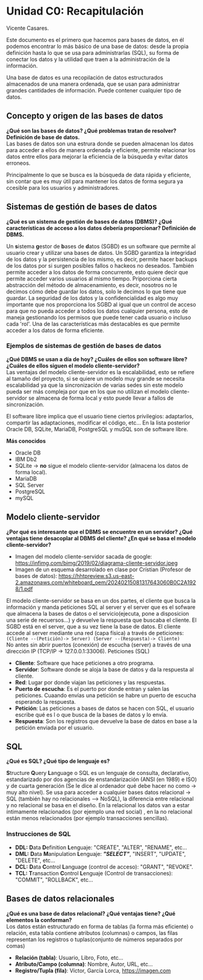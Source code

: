 # Unidad C0: Recapitulación

Vicente Casares.

Este documento es el primero que hacemos para bases de datos, en él podemos encontrar lo más básico de una base de datos: desde la propia definición hasta lo que se usa para administrarlas (SQL), su forma de conectar los datos y la utilidad que traen a la administración de la información.  

Una base de datos es una recopilación de datos estructurados almacenados de una manera ordenada, que se usan para administrar grandes cantidades de información. Puede contener cualquier tipo de datos.

## Concepto y origen de las bases de datos
**¿Qué son las bases de datos? ¿Qué problemas tratan de resolver? Definición de base de datos.**  
Las bases de datos son una estrura donde se pueden almacenan los datos para acceder a ellos de manera ordenada y eficiente, permite relacionar los datos entre ellos para mejorar la eficiencia de la búsqueda y evitar datos erroneos.  

Principalmente lo que se busca es la búsqueda de data rápida y eficiente, sin contar que es muy útil para mantener los datos de forma segura ya ccesible para los usuarios y administradores.

## Sistemas de gestión de bases de datos
**¿Qué es un sistema de gestión de bases de datos (DBMS)? ¿Qué características de acceso a los datos debería proporcionar? Definición de DBMS.**  

Un **s**istema **g**estor de **b**ases de **d**atos (SGBD) es un software que permite al usuario crear y utilizar una bases de datos. Un SGBD garantiza la integridad de los datos y la persistencia de los mismo, es decir, permite hacer backups de los datos por si surgen posibles fallos o hackeos no deseados. También permite acceder a los datos de forma concurrente, esto quiere decir que permite acceder varios usuarios al mismo tiempo. Priporciona cierta abstracción del método de almacenamiento, es decir, nosotros no le decimos cómo debe guardar los datos, solo le decimos lo que tiene que guardar. La seguridad de los datos y la confidencialidad es algo muy importante que nos proporciona los SGBD al igual que un control de acceso para que no pueda acceder a todos los datos cualquier persona, esto de maneja gestionando los permisos que puede tener cada usuario o incluso cada 'rol'. Una de las características más destacables es que permite acceder a los datos de forma eficiente.  

### Ejemplos de sistemas de gestión de bases de datos
**¿Qué DBMS se usan a día de hoy? ¿Cuáles de ellos son software libre? ¿Cuáles de ellos siguen el modelo cliente-servidor?**  
Las ventajas del modelo cliente-servidor es la escalabilidad, esto se refiere al tamaño del proyecto, si se quiere un modelo muy grande se necesita escalabilidad ya que la sincronización de varias sedes sin este modelo pueda ser más compleja por que en los que no utilizan el modelo cliente-servidor se almacena de forma local y esto puede llevar a fallos de sincronización.  

El software libre implica que el usuario tiene ciertos privilegios: adaptarlos, compartir las adaptaciones, modificar el código, etc... En la lista posterior Oracle DB, SQLite, MariaDB, PostgreSQL y muSQL son de  software libre.

**Más conocidos**
* Oracle DB
* IBM Db2
* SQLite -> **no** sigue el modelo cliente-servidor (almacena los datos de forma local).
* MariaDB
* SQL Server
* PostgreSQL
* mySQL

## Modelo cliente-servidor
**¿Por qué es interesante que el DBMS se encuentre en un servidor? ¿Qué ventajas tiene desacoplar al DBMS del cliente? ¿En qué se basa el modelo cliente-servidor?**  

- Imagen del modelo cliente-servidor sacada de google: https://infimg.com/bimg/2019/02/diagrama-cliente-servidor.jpeg  
- Imagen de un esquema desarrolado en clase por Crístian (Profesor de bases de datos): https://hhtpreview.s3.us-east-2.amazonaws.com/whiteboard_oem/20240215081317643060B0C2A1928/1.pdf

El modelo cliente-servidor se basa en un dos partes, el cliente que busca la información y manda peticiones SQL al server y el server que es el sofware que almacena la bases de datos o el servicio(ejecuta, pone a disposicion una serie de recuersos...) y devuelve la respuesta que buscaba el cliente. El SGBD está en el server, que a su vez tiene la base de datos. El cliente accede al server mediante una red (capa física) a través de peticiones:  
`(Cliente --(Petición)-> Server) (Server --(Respuesta)-> Cliente)`  
No antes sin abrir puertos (conexión) de escucha (server) a través de una dirección IP (TCP/IP -> 127.0.0.1:33006). Peticiones (SQL)

* __Cliente__: Software que hace peticiones a otro programa.
* __Servidor__: Software donde se aloja la base de datos y da la respuesta al cliente.
* __Red__: Lugar por donde viajan las peticiones y las respuestas.
* __Puerto de escucha__: Es el puerto por donde entran y salen las peticiones. Cuaando envías una petición se habre un puerto de escucha esperando la respuesta.  
* __Petición__: Las peticiones a bases de datos se hacen con SQL, el usuario escribe qué es l o que busca de la bases de datos y lo envía.
* __Respuesta__: Son los registros que devuelve la base de datos en base a la petición enviada por el usuario.

## SQL
**¿Qué es SQL? ¿Qué tipo de lenguaje es?**  

**S**tructure **Q**uery **L**anguage o SQL es un lenguaje de consulta, declarativo, estandarizado por dos agencias de enstandarización (ANSI (en 1989) e ISO) y de cuarta generación (Se le dice al ordenador qué debe hacer no como -> muy alto nivel). Se usa para acceder a cualquier bases datos relacional -> SQL (también hay no relacionales --> NoSQL), la diferencia entre relacional y no relacional se basa en el diseño. En la relacional los datos van a estar íntimamente relacionados (por ejemplo una red social) , en la no relacional están menos relacionados (por ejemplo transacciones sencillas).

### Instrucciones de SQL

* __DDL:__ **D**ata **D**efinition **L**enguaje: "CREATE", "ALTER", "RENAME", etc...  
* __DML:__ **D**ata **M**anipulation **L**enguaje: ***"SELECT"***, "INSERT", "UPDATE", "DELETE", etc...  
* __DCL:__ **D**ata **C**ontrol **L**anguage (control de acceso): "GRANT", "REVOKE".  
* __TCL:__ **T**ransaction **C**ontrol **L**enguaje (Control de transacciones): "COMMIT", "ROLLBACK", etc...  

## Bases de datos relacionales
**¿Qué es una base de datos relacional? ¿Qué ventajas tiene? ¿Qué elementos la conforman?**  
Los datos están estructurado en forma de tablas (la forma más eficiente) o relación, esta tabla contiene atributos (columnas) o campos, las filas representan los registros o tuplas(conjunto de números separados por comas)

* __Relación (tabla)__: Usuario, Libro, Foto, etc...
* __Atributo/Campo (columna)__: Nombre, Autor, URL, etc...
* __Registro/Tupla (fila)__: Víctor, García Lorca, https://imagen.com